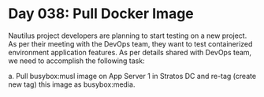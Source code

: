 # Day 038: Pull Docker Image
Nautilus project developers are planning to start testing on a new project. As per their meeting with the DevOps team, they want to test containerized environment application features. As per details shared with DevOps team, we need to accomplish the following task:


a. Pull busybox:musl image on App Server 1 in Stratos DC and re-tag (create new tag) this image as busybox:media.




